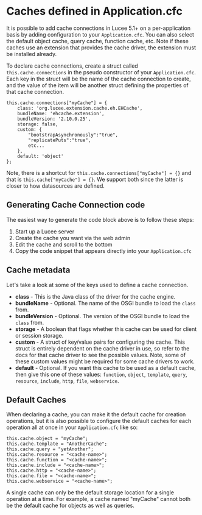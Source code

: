 <!--
{
  "title": "Adding Caches via Application.cfc",
  "id": "caches-defined-in-application-cfc",
  "related": [
    "tag-application"
  ],
  "categories": [
    "application",
    "cache"
  ],
  "menuTitle": "Adding Caches",
  "description": "How to add per-application caches via Application.cfc in Lucee.",
  "keywords": [
    "Caches",
    "Application.cfc",
    "Per-application caches",
    "Cache connections",
    "Default caches",
    "Lucee"
  ]
}
-->
# Caches defined in Application.cfc

It is possible to add cache connections in Lucee 5.1+ on a per-application basis by adding configuration to your `Application.cfc`. You can also select the default object cache, query cache, function cache, etc. Note if these caches use an extension that provides the cache driver, the extension must be installed already.

To declare cache connections, create a struct called `this.cache.connections` in the pseudo constructor of your `Application.cfc`. Each key in the struct will be the name of the cache connection to create, and the value of the item will be another struct defining the properties of that cache connection.

```lucee
this.cache.connections["myCache"] = {
    class: 'org.lucee.extension.cache.eh.EHCache',
    bundleName: 'ehcache.extension',
    bundleVersion: '2.10.0.25',
    storage: false,
    custom: {
        "bootstrapAsynchronously":"true",
        "replicatePuts":"true",
        etc...
    },
    default: 'object'
};
```

Note, there is a shortcut for `this.cache.connections["myCache"] = {}` and that is `this.cache["myCache"] = {}`. We support both since the latter is closer to how datasources are defined.

## Generating Cache Connection code

The easiest way to generate the code block above is to follow these steps:

1. Start up a Lucee server
2. Create the cache you want via the web admin
3. Edit the cache and scroll to the bottom
4. Copy the code snippet that appears directly into your `Application.cfc`

## Cache metadata

Let's take a look at some of the keys used to define a cache connection.

* **class** - This is the Java class of the driver for the cache engine.
* **bundleName** - Optional. The name of the OSGI bundle to load the `class` from.
* **bundleVersion** - Optional. The version of the OSGI bundle to load the `class` from.
* **storage** - A boolean that flags whether this cache can be used for client or session storage.
* **custom** - A struct of key/value pairs for configuring the cache. This struct is entirely dependent on the cache driver in use, so refer to the docs for that cache driver to see the possible values. Note, some of these custom values might be required for some cache drivers to work.
* **default** - Optional. If you want this cache to be used as a default cache, then give this one of these values: `function`, `object`, `template`, `query`, `resource`, `include`, `http`, `file`, `webservice`.

## Default Caches

When declaring a cache, you can make it the default cache for creation operations, but it is also possible to configure the default caches for each operation all at once in your `Application.cfc` like so:
```lucee
this.cache.object = "myCache";
this.cache.template = "AnotherCache";
this.cache.query = "yetAnother";
this.cache.resource = "<cache-name>";
this.cache.function = "<cache-name>";
this.cache.include = "<cache-name>";
this.cache.http = "<cache-name>";
this.cache.file = "<cache-name>";
this.cache.webservice = "<cache-name>";
```

A single cache can only be the default storage location for a single operation at a time. For example, a cache named "myCache" cannot both be the default cache for objects as well as queries.